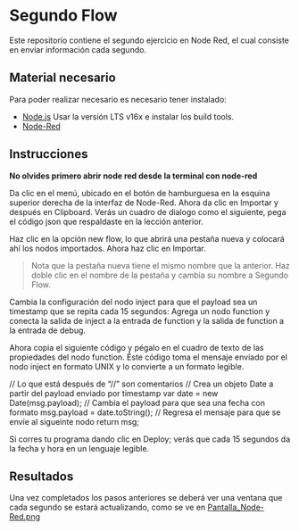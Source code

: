 # Segundo Flow
Este repositorio contiene el segundo ejercicio en Node Red, el cual consiste en enviar información cada segundo.

## Material necesario
Para poder realizar necesario es necesario tener instalado:
- [Node.js](https://github.com/nodesource/distributions/blob/master/README.md) Usar la versión LTS v16x e instalar los build tools.
- [Node-Red](https://nodered.org/docs/getting-started/local)

## Instrucciones

**No olvides primero abrir node red desde la terminal con node-red**

Da clic en el menú, ubicado en el botón de hamburguesa en la esquina superior derecha de la interfaz de Node-Red. Ahora da clic en Importar y después en Clipboard. Verás un cuadro de dialogo como el siguiente, pega el código json que respaldaste en la lección anterior.

Haz clic en la opción new flow, lo que abrirá una pestaña nueva y colocará ahí los nodos importados. Ahora haz clic en Importar.

>Nota que la pestaña nueva tiene el mismo nombre que la anterior. Haz doble clic en el nombre de la pestaña y cambia su nombre a Segundo Flow.

Cambia la configuración del nodo inject para que el payload sea un timestamp que se repita cada 15 segundos:
Agrega un nodo function y conecta la salida de inject a la entrada de function y la salida de function a la entrada de debug.

Ahora copia el siguiente código y pégalo en el cuadro de texto de las propiedades del nodo function. Éste código toma el mensaje enviado por el nodo inject en formato UNIX y lo convierte a un formato legible.


// Lo que está después de “//” son comentarios
// Crea un objeto Date a partir del payload enviado por timestamp
var date = new Date(msg.payload);
// Cambia el payload para que sea una fecha con formato
msg.payload = date.toString();
// Regresa el mensaje para que se envíe al sigueinte nodo
return msg;

Si corres tu programa dando clic en Deploy; verás que cada 15 segundos da la fecha y hora en un lenguaje legible.

## Resultados
Una vez completados los pasos anteriores se deberá ver una ventana que cada segundo se estará actualizando, como se ve en [Pantalla_Node-Red.png](https://github.com/ArathTzec/Segundo-Flow/blob/main/Pantalla_Node-Red.png)
